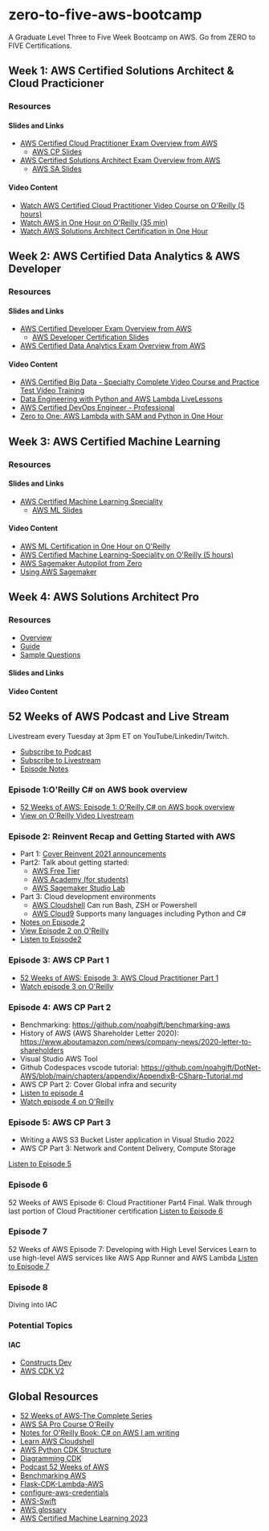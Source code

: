 # zero-to-five-aws-bootcamp
A Graduate Level Three to Five Week Bootcamp on AWS. Go from ZERO to FIVE Certifications.

## Week 1:  AWS Certified Solutions Architect & Cloud Practicioner


### Resources

#### Slides and Links
* [AWS Certified Cloud Practitioner Exam Overview from AWS](https://aws.amazon.com/certification/certified-cloud-practitioner/)
  * [AWS CP Slides](https://drive.google.com/drive/folders/1aWlpDJ_Z-UXizsmfNGR-lGUzXnTgMoq3?usp=sharing)   
* [AWS Certified Solutions Architect Exam Overview from AWS](https://aws.amazon.com/certification/certified-solutions-architect-associate/)
  * [AWS SA Slides](https://drive.google.com/drive/folders/1qhlwvlLejIhWa_vHvI7CF29VK3_wSyXr?usp=sharing)

#### Video Content
* [Watch AWS Certified Cloud Practitioner Video Course on O'Reilly (5 hours)](https://learning.oreilly.com/videos/aws-certified-cloud/60644VIDEOPAIML/)
* [Watch AWS in One Hour on O'Reilly (35 min)](https://learning.oreilly.com/videos/aws-in-one/61092021VIDEOPAIMLL/)
* [Watch AWS Solutions Architect Certification in One Hour](https://learning.oreilly.com/videos/aws-solutions-architect/61132021VIDEOPAIML/)

## Week 2:  AWS Certified Data Analytics & AWS Developer

### Resources

#### Slides and Links
* [AWS Certified Developer Exam Overview from AWS](https://aws.amazon.com/certification/certified-developer-associate/)
  * [AWS Developer Certification Slides](https://drive.google.com/drive/folders/1f6Op27XfAW4LajwDFnZ42LHXUQ-gWV2X?usp=sharing) 
* [AWS Certified Data Analytics Exam Overview from AWS](https://aws.amazon.com/certification/certified-data-analytics-specialty/)

#### Video Content
* [AWS Certified Big Data - Specialty Complete Video Course and Practice Test Video Training](https://learning.oreilly.com/videos/aws-certified-big/9780135772324/)
* [Data Engineering with Python and AWS Lambda LiveLessons](https://learning.oreilly.com/videos/data-engineering-with/9780135964330/)
* [AWS Certified DevOps Engineer - Professional](https://learning.oreilly.com/videos/aws-certified-devops/9780136612919/)
* [Zero to One: AWS Lambda with SAM and Python in One Hour](https://learning.oreilly.com/videos/zero-to-one/60304VIDEOPAIML/)

## Week 3:  AWS Certified Machine Learning

### Resources

#### Slides and Links
* [AWS Certified Machine Learning Speciality](https://aws.amazon.com/certification/certified-machine-learning-specialty/)
  * [AWS ML Slides](https://drive.google.com/drive/folders/1lI9v1K0BWbhpbgi6Ri2EmHvbggrEWYpi?usp=sharing)
 
#### Video Content

* [AWS ML Certification in One Hour on O'Reilly](https://learning.oreilly.com/videos/aws-machine-learning/61232021VIDEOPAIML/)
* [AWS Certified Machine Learning-Speciality on O'Reilly (5 hours)](https://learning.oreilly.com/videos/aws-certified-machine/9780135556597/)
* [AWS Sagemaker Autopilot from Zero](https://learning.oreilly.com/videos/aws-sagemaker-autopilot/60262021VIDEOPAIML/)
* [Using AWS Sagemaker](https://learning.oreilly.com/videos/using-aws-sagemaker/11172021VIDEOPAIML/)

## Week 4:  AWS Solutions Architect Pro
### Resources

* [Overview](https://aws.amazon.com/certification/certified-solutions-architect-professional)					
* [Guide](https://d1.awsstatic.com/training-and-certification/docs-sa-pro/AWS-Certified-Solutions-Architect-Professional_Exam-Guide.pdf)					
* [Sample Questions](https://d1.awsstatic.com/training-and-certification/docs-sa-pro/AWS-Certified-Solutions-Architect-Professional_Sample-Questions.pdf)					

#### Slides and Links
#### Video Content

## 52 Weeks of AWS Podcast and Live Stream

Livestream every Tuesday at 3pm ET on YouTube/Linkedin/Twitch.

* [Subscribe to Podcast](https://podcast.paiml.com)
* [Subscribe to Livestream](https://www.youtube.com/c/PragmaticAILabs)
* [Episode Notes](https://github.com/noahgift/aws-bootcamp/blob/main/episodes)

### Episode 1:O'Reilly C# on AWS book overview
 
 * [52 Weeks of AWS: Episode 1: O'Reilly C# on AWS book overview](https://podcast.paiml.com/episodes/52-weeks-of-aws-episode-1-oreilly-c-on-aws-book-overview)
 * [View on O'Reilly Video Livestream](https://learning.oreilly.com/videos/52-weeks-of/12072021VIDEOPAIML/)

### Episode 2:  Reinvent Recap and Getting Started with AWS

* Part 1:  [Cover Reinvent 2021 announcements](https://aws.amazon.com/blogs/aws/top-announcements-of-aws-reinvent-2021/?nc2=h_rei_ht)
* Part2: Talk about getting started:
  * [AWS Free Tier](https://aws.amazon.com/free/)
  * [AWS Academy (for students)](https://aws.amazon.com/training/awsacademy/)
  * [AWS Sagemaker Studio Lab](https://aws.amazon.com/sagemaker/studio-lab/)
* Part 3:  Cloud development environments
  * [AWS Cloudshell](https://aws.amazon.com/cloudshell/) Can run Bash, ZSH or Powershell
  * [AWS Cloud9](https://aws.amazon.com/cloud9/) Supports many languages including Python and C#   
* [Notes on Episode 2](https://github.com/noahgift/aws-bootcamp/blob/main/episodes/episode2-dec14-2021.md)
* [View Episode 2 on O'Reilly](https://learning.oreilly.com/videos/52-weeks-of/12142021VIDEOPAIML/)
* [Listen to Episode2](https://52-weeks-of-cloud.simplecast.com/episodes/52-weeks-of-aws-episode-2-reinvent-2021-and-getting-started-with-aws)

### Episode 3:  AWS CP Part 1

* [52 Weeks of AWS: Episode 3: AWS Cloud Practitioner Part 1](https://52-weeks-of-cloud.simplecast.com/episodes/52-weeks-of-aws-episode-3-aws-cloud-practitioner-part-1)
* [Watch episode 3 on O'Reilly](https://learning.oreilly.com/videos/52-weeks-of/122132021VIDEOPAIML/)

### Episode 4:  AWS CP Part 2

* Benchmarking:  https://github.com/noahgift/benchmarking-aws
* History of AWS (AWS Shareholder Letter 2020):  https://www.aboutamazon.com/news/company-news/2020-letter-to-shareholders
* Visual Studio AWS Tool
* Github Codespaces vscode tutorial:  https://github.com/noahgift/DotNet-AWS/blob/main/chapters/appendix/AppendixB-CSharp-Tutorial.md
* AWS CP Part 2:  Cover Global infra and security
* [Listen to episode 4](https://52-weeks-of-cloud.simplecast.com/episodes/52-weeks-of-aws-episode-4-aws-cloud-practitioner-part-2)
* [Watch episode 4 on O'Reilly](https://learning.oreilly.com/videos/52-weeks-of/122132021VIDEOPAIML/)

### Episode 5:  AWS CP Part 3

* Writing a AWS S3 Bucket Lister application in Visual Studio 2022
* AWS CP Part 3:  Network and Content Delivery, Compute Storage

[Listen to Episode 5](https://podcast.paiml.com/episodes/52-weeks-of-aws-episode-5-cloud-practitioner-part3-network-and-content-delivery-compute-storage)

### Episode 6

52 Weeks of AWS Episode 6: Cloud Practitioner Part4 Final. Walk through last portion of Cloud Practitioner certification
[Listen to Episode 6](https://podcast.paiml.com/episodes/52-weeks-of-aws-episode-6-cloud-practitioner-part4-final)

### Episode 7

52 Weeks of AWS Episode 7: Developing with High Level Services 
Learn to use high-level AWS services like AWS App Runner and AWS Lambda
[Listen to Episode 7](https://podcast.paiml.com/episodes/52-weeks-of-aws-episode-7-developing-with-high-level-services)

### Episode 8

Diving into IAC



### Potential Topics

#### IAC

* [Constructs Dev](https://constructs.dev)
* [AWS CDK V2](https://docs.aws.amazon.com/cdk/v2/guide/home.html)

## Global Resources

* [52 Weeks of AWS-The Complete Series](https://learning.oreilly.com/videos/52-weeks-of/080232022VIDEOPAIML/)
* [AWS SA Pro Course O'Reilly](https://learning.oreilly.com/videos/aws-solutions-architect/021222022VIDEOPAIML/)
* [Notes for O'Reilly Book:  C# on AWS I am writing](https://github.com/noahgift/DotNet-AWS)
* [Learn AWS Cloudshell](https://learning.oreilly.com/videos/learn-aws-cloudshell/11212021VIDEOPAIML/)
* [AWS Python CDK Structure](https://aws.amazon.com/blogs/developer/recommended-aws-cdk-project-structure-for-python-applications/)
* [Diagramming CDK](https://github.com/pistazie/cdk-dia)
* [Podcast 52 Weeks of AWS](https://podcast.paiml.com)
* [Benchmarking AWS](https://github.com/noahgift/benchmarking-aws)
* [Flask-CDK-Lambda-AWS](https://github.com/cdk-patterns/serverless/blob/main/the-lambda-trilogy/README.md)
* [configure-aws-credentials](https://github.com/aws-actions/configure-aws-credentials)
* [AWS-Swift](https://aws.amazon.com/blogs/developer/announcing-new-aws-sdk-for-swift-alpha-release/)
* [AWS glossary](https://docs.aws.amazon.com/general/latest/gr/glos-chap.html)
* [AWS Certified Machine Learning 2023](https://learning.oreilly.com/videos/aws-certified-machine/10282022VIDEOPAIML/)

